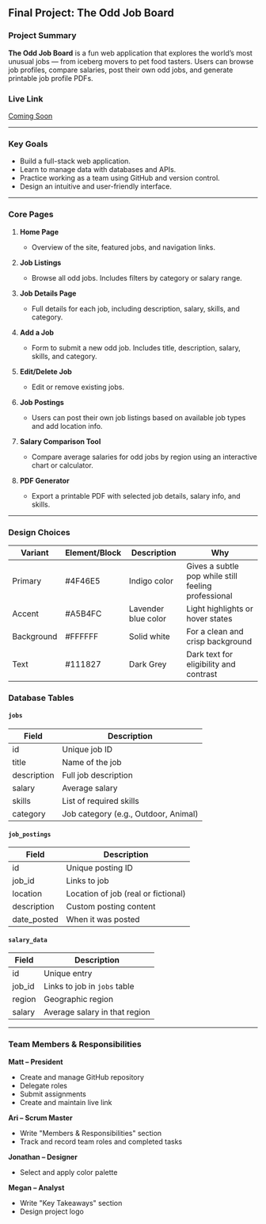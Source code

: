 ## Final Project: The Odd Job Board

### Project Summary

**The Odd Job Board** is a fun web application that explores the world’s most unusual jobs — from iceberg movers to pet food tasters. Users can browse job profiles, compare salaries, post their own odd jobs, and generate printable job profile PDFs.

### Live Link

[Coming Soon](https://url.com)

---

### Key Goals

- Build a full-stack web application.
- Learn to manage data with databases and APIs.
- Practice working as a team using GitHub and version control.
- Design an intuitive and user-friendly interface.

---

### Core Pages

1. **Home Page**  
   - Overview of the site, featured jobs, and navigation links.

2. **Job Listings**  
   - Browse all odd jobs. Includes filters by category or salary range.

3. **Job Details Page**  
   - Full details for each job, including description, salary, skills, and category.

4. **Add a Job**  
   - Form to submit a new odd job. Includes title, description, salary, skills, and category.

5. **Edit/Delete Job**  
   - Edit or remove existing jobs.

6. **Job Postings**  
   - Users can post their own job listings based on available job types and add location info.

7. **Salary Comparison Tool**  
   - Compare average salaries for odd jobs by region using an interactive chart or calculator.

8. **PDF Generator**  
   - Export a printable PDF with selected job details, salary info, and skills.

---

### Design Choices

| Variant    | Element/Block | Description         | Why                                                 |
| ---------- | ------------- | ------------------- | --------------------------------------------------- |
| Primary    | #4F46E5       | Indigo color        | Gives a subtle pop while still feeling professional |
| Accent     | #A5B4FC       | Lavender blue color | Light highlights or hover states                    |
| Background | #FFFFFF       | Solid white         | For a clean and crisp background                    |
| Text       | #111827       | Dark Grey           | Dark text for eligibility and contrast              |

### Database Tables

#### `jobs`
| Field        | Description                          |
|--------------|--------------------------------------|
| id           | Unique job ID                        |
| title        | Name of the job                      |
| description  | Full job description                 |
| salary       | Average salary                       |
| skills       | List of required skills              |
| category     | Job category (e.g., Outdoor, Animal) |

#### `job_postings`
| Field        | Description                          |
|--------------|--------------------------------------|
| id           | Unique posting ID                    |
| job_id       | Links to job                         |
| location     | Location of job (real or fictional)  |
| description  | Custom posting content               |
| date_posted  | When it was posted                   |

#### `salary_data`
| Field        | Description                          |
|--------------|--------------------------------------|
| id           | Unique entry                         |
| job_id       | Links to job in `jobs` table         |
| region       | Geographic region                    |
| salary       | Average salary in that region        |

---

### Team Members & Responsibilities


**Matt – President**
- Create and manage GitHub repository  
- Delegate roles  
- Submit assignments  
- Create and maintain live link  

**Ari – Scrum Master**
- Write "Members & Responsibilities" section  
- Track and record team roles and completed tasks  

**Jonathan – Designer**
- Select and apply color palette  

**Megan – Analyst**
- Write "Key Takeaways" section  
- Design project logo 
